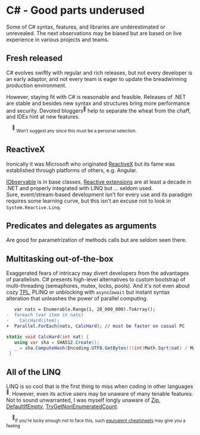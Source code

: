 # C# - Good parts underused

Some of C# syntax, features, and libraries are underestimated or unrevealed. The next observations may be biased but are based on live experience in various projects and teams.

## Fresh released

C# evolves swiftly with regular and rich releases, but not every developer is an early adaptor, and not every team is eager to update the breadwinning production environment.

However, staying fit with C# is reasonable and feasible. Releases of .NET  are stable and besides new syntax and structures bring more performance and security. 
Devoted bloggers<sup>:raising_hand:</sup> help to separate the wheat from the chaff, and IDEs hint at new features.

&nbsp;&nbsp;&nbsp;&nbsp;<sup>:raising_hand:</sup>&nbsp;<sub>Won't suggest any since this must be a personal selection.</sub>

## ReactiveX
Ironically it was Microsoft who originated [ReactiveX](https://reactivex.io/) but its fame was established through platforms of others, e.g. Angular.

[IObservable](https://docs.microsoft.com/en-us/dotnet/api/system.iobservable-1) is in base classes, [Reactive extensions](https://github.com/dotnet/reactive) are at least a decade in .NET and properly integrated with LINQ but ... seldom used.\
Sure, event/stream-based development isn't for every use and its paradigm requires some learning curve, but this isn't an excuse not to look in `System.Reactive.Linq`.

## Predicates and delegates as arguments

Are good for parametrization of methods calls but are seldom seen there.

## Multitasking out-of-the-box

Exaggerated fears of intricacy may divert developers from the advantages of parallelism. C# presents high-level alternatives to custom bootstrap of multi-threading (semaphores, mutex, locks, pools). And it's not even about cozy [TPL](https://docs.microsoft.com/en-us/dotnet/standard/parallel-programming/task-parallel-library-tpl), PLINQ or unblocking with `async`/`await` but instant syntax alteration that unleashes the power of parallel computing.

```diff
   var nats = Enumerable.Range(1, 28_000_000).ToArray();
-  foreach (var item in nats) 
-    CalcHard(item);
+  Parallel.ForEach(nats, CalcHard); // must be faster on casual PC
```
```csharp
static void CalcHard(int nat) {
   using var sha = SHA512.Create();
   _ = sha.ComputeHash(Encoding.UTF8.GetBytes(((int)Math.Sqrt(nat) / Math.Atan2(nat, nat)).ToString()));
 }

```

## All of the LINQ

LINQ is so cool that is the first thing to miss when coding in other languages<sup>:thought_balloon:</sup>. However, even its active users may be unaware of many tenable features.\
Not to sound unwarranted, I was myself longly unaware of [Zip](https://learn.microsoft.com/dotnet/api/system.linq.enumerable.zip), [DefaultIfEmpty](https://learn.microsoft.com/dotnet/api/system.linq.enumerable.defaultifempty), [TryGetNonEnumeratedCount](https://learn.microsoft.com/dotnet/api/system.linq.enumerable.trygetnonenumeratedcount).

&nbsp;&nbsp;&nbsp;&nbsp;<sup>:thought_balloon:</sup><sub>If you're lucky enough not to face this, such [equivalent cheatsheets](https://www.garethrepton.com/TypeScript-equivalents-for-DotNet-Linq-functions/) may give you a feeling</sub>
